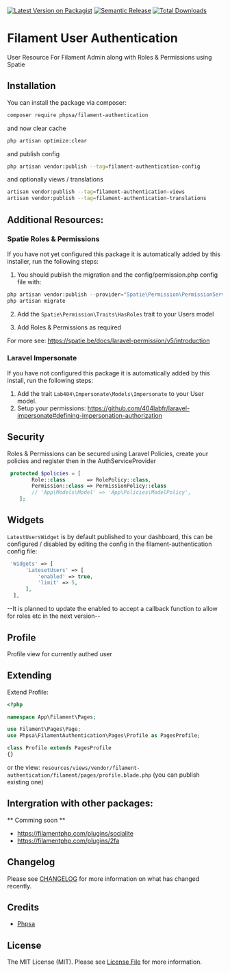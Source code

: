 [![Latest Version on Packagist](https://img.shields.io/packagist/v/phpsa/filament-authentication.svg?style=flat-square)](https://packagist.org/packages/phpsa/filament-authentication)
[![Semantic Release](https://github.com/phpsa/filament-authentication/actions/workflows/release.yml/badge.svg)](https://github.com/phpsa/filament-authentication/actions/workflows/release.yml)
[![Total Downloads](https://img.shields.io/packagist/dt/phpsa/filament-authentication.svg?style=flat-square)](https://packagist.org/packages/phpsa/filament-authentication)

# Filament User Authentication

User Resource For Filament Admin along with Roles & Permissions using Spatie

## Installation


You can install the package via composer:

```bash
composer require phpsa/filament-authentication
```

and now clear cache

```bash
php artisan optimize:clear
```

and publish config
```bash
php artisan vendor:publish --tag=filament-authentication-config
```

and optionally views / translations
```bash
artisan vendor:publish --tag=filament-authentication-views
artisan vendor:publish --tag=filament-authentication-translations
```

## Additional Resources:
### Spatie Roles & Permissions
If you have not yet configured this package it is automatically added by this installer, run the following steps:

1. You should publish the migration and the config/permission.php config file with:

```php
php artisan vendor:publish --provider="Spatie\Permission\PermissionServiceProvider"
php artisan migrate
```

2. Add the `Spatie\Permission\Traits\HasRoles` trait to your Users model

3. Add Roles & Permissions as required

For more see: https://spatie.be/docs/laravel-permission/v5/introduction



### Laravel Impersonate
If you have not configured this package it is automatically added by this install, run the following steps:

1. Add the trait `Lab404\Impersonate\Models\Impersonate` to your User model.
2. Setup your permissions: https://github.com/404labfr/laravel-impersonate#defining-impersonation-authorization


## Security
Roles & Permissions can be secured using Laravel Policies,
create your policies and register then in the AuthServiceProvider

```php
 protected $policies = [
        Role::class       => RolePolicy::class,
        Permission::class => PermissionPolicy::class
        // 'App\Models\Model' => 'App\Policies\ModelPolicy',
    ];
```

## Widgets
  `LatestUsersWidget` is by default published to your dashboard, this can be configured / disabled by editing the config in the filament-authentication config file:
  ```php
   'Widgets' => [
        'LatesetUsers' => [
            'enabled' => true,
            'limit' => 5,
        ],
    ],
```

--It is planned to update the enabled to accept a callback function to allow for roles etc in the next version--

## Profile
Profile view for currently authed user

## Extending
Extend Profile:
```php
<?php

namespace App\Filament\Pages;

use Filament\Pages\Page;
use Phpsa\FilamentAuthentication\Pages\Profile as PagesProfile;

class Profile extends PagesProfile
{}
```
or the view: `resources/views/vendor/filament-authentication/filament/pages/profile.blade.php` (you can publish existing one)

## Intergration with other packages:
** Comming soon **

- https://filamentphp.com/plugins/socialite
- https://filamentphp.com/plugins/2fa

## Changelog

Please see [CHANGELOG](CHANGELOG.md) for more information on what has changed recently.

## Credits

- [Phpsa](https://github.com/phpsa)

## License

The MIT License (MIT). Please see [License File](LICENSE.md) for more information.
